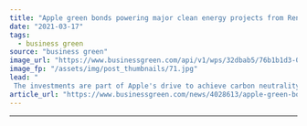 ```yaml
---
title: "Apple green bonds powering major clean energy projects from Reno to Esbjerg"
date: "2021-03-17"
tags: 
  - business green
source: "business green"
image_url: "https://www.businessgreen.com/api/v1/wps/32dbab5/76b1b1d3-0f0e-4bdb-a45c-36262717446e/4/Apple-logo-5-185x114.jpg"
image_fp: "/assets/img/post_thumbnails/71.jpg"
lead: "
 The investments are part of Apple's drive to achieve carbon neutrality across its business and product life cycle by 2030 ..."
article_url: "https://www.businessgreen.com/news/4028613/apple-green-bonds-powering-major-clean-energy-projects-reno-esbjerg"
---
```


---
